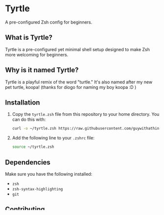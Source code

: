 # Tyrtle

A pre-configured Zsh config for beginners.

## What is Tyrtle?
Tyrtle is a pre-configured yet minimal shell setup designed to make Zsh more welcoming for beginners.

## Why is it named Tyrtle?
Tyrtle is a playful remix of the word "turtle." It's also named after my new pet turtle, koopa! (thanks for diogo for naming my boy koopa :D )

## Installation

1. Copy the `tyrtle.zsh` file from this repository to your home directory. You can do this with:
   ```sh
   curl -o ~/tyrtle.zsh https://raw.githubusercontent.com/guywithathing/Tyrtle/main/tyrtle.zsh
   ```
2. Add the following line to your `.zshrc` file:
   ```sh
   source ~/tyrtle.zsh
   ```

## Dependencies

Make sure you have the following installed:
- `zsh`
- `zsh-syntax-highlighting`
- `git`

## Contributing

Contributions are welcome! :D Feel free to open an issue or pull request :)

## License

MIT
